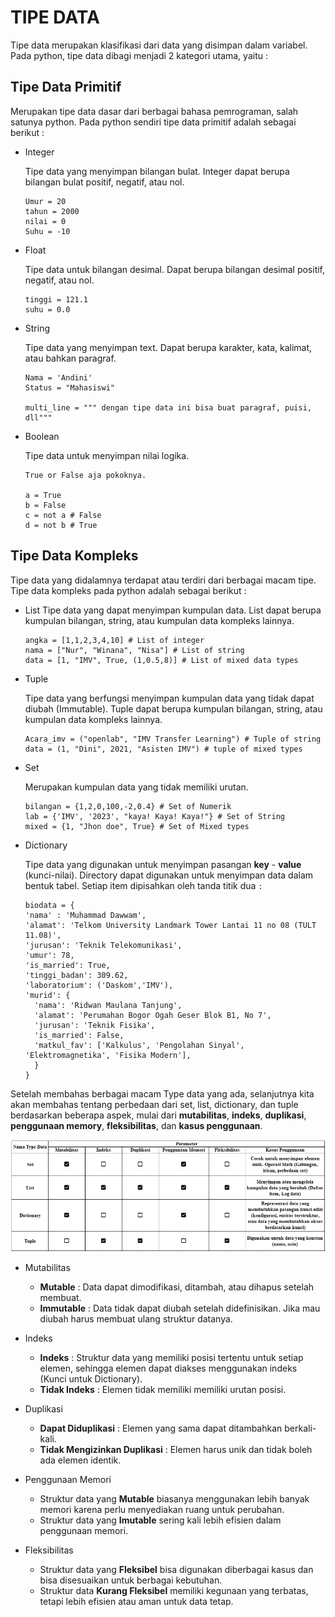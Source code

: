 # TIPE DATA

Tipe data merupakan klasifikasi dari data yang disimpan dalam variabel. Pada python, tipe data dibagi menjadi 2 kategori utama, yaitu :

## **Tipe Data Primitif**

Merupakan tipe data dasar dari berbagai bahasa pemrograman, salah satunya python. Pada python sendiri tipe data primitif adalah sebagai berikut :

- Integer

  Tipe data yang menyimpan bilangan bulat. Integer dapat berupa bilangan bulat positif, negatif, atau nol.

  ```
  Umur = 20
  tahun = 2000
  nilai = 0
  Suhu = -10
  ```

- Float

  Tipe data untuk bilangan desimal. Dapat berupa bilangan desimal positif, negatif, atau nol.

  ```
  tinggi = 121.1
  suhu = 0.0
  ```

- String

  Tipe data yang menyimpan text. Dapat berupa karakter, kata, kalimat, atau bahkan paragraf.

  ```
  Nama = 'Andini'
  Status = "Mahasiswi"

  multi_line = """ dengan tipe data ini bisa buat paragraf, puisi, dll"""
  ```

- Boolean

  Tipe data untuk menyimpan nilai logika.

  ```
  True or False aja pokoknya.

  a = True
  b = False
  c = not a # False
  d = not b # True
  ```

## **Tipe Data Kompleks**

Tipe data yang didalamnya terdapat atau terdiri dari berbagai macam tipe. Tipe data kompleks pada python adalah sebagai berikut :

- List
  Tipe data yang dapat menyimpan kumpulan data. List dapat berupa kumpulan bilangan, string, atau kumpulan data kompleks lainnya.
  ```
  angka = [1,1,2,3,4,10] # List of integer
  nama = ["Nur", "Winana", "Nisa"] # List of string
  data = [1, "IMV", True, (1,0.5,8)] # List of mixed data types
  ```

* Tuple

  Tipe data yang berfungsi menyimpan kumpulan data yang tidak dapat diubah (Immutable). Tuple dapat berupa kumpulan bilangan, string, atau kumpulan data kompleks lainnya.

  ```
  Acara_imv = ("openlab", "IMV Transfer Learning") # Tuple of string
  data = (1, "Dini", 2021, "Asisten IMV") # tuple of mixed types
  ```

* Set

  Merupakan kumpulan data yang tidak memiliki urutan.

  ```
  bilangan = {1,2,0,100,-2,0.4} # Set of Numerik
  lab = {'IMV', '2023', "kaya! Kaya! Kaya!"} # Set of String
  mixed = {1, "Jhon doe", True} # Set of Mixed types
  ```

* Dictionary

  Tipe data yang digunakan untuk menyimpan pasangan **key** - **value** (kunci-nilai). Directory dapat digunakan untuk menyimpan data dalam bentuk tabel. Setiap item dipisahkan oleh tanda titik dua `:`

  ```
  biodata = {
  'nama' : 'Muhammad Dawwam',
  'alamat': 'Telkom University Landmark Tower Lantai 11 no 08 (TULT 11.08)',
  'jurusan': 'Teknik Telekomunikasi',
  'umur': 78,
  'is_married': True,
  'tinggi_badan': 309.62,
  'laboratorium': ('Daskom','IMV'),
  'murid': {
    'nama': 'Ridwan Maulana Tanjung',
    'alamat': 'Perumahan Bogor Ogah Geser Blok B1, No 7',
    'jurusan': 'Teknik Fisika',
    'is_married': False,
    'matkul_fav': ['Kalkulus', 'Pengolahan Sinyal', 'Elektromagnetika', 'Fisika Modern'],
    }
  }
  ```

Setelah membahas berbagai macam Type data yang ada, selanjutnya kita akan membahas tentang perbedaan dari set, list, dictionary, dan tuple berdasarkan beberapa aspek, mulai dari **mutabilitas**, **indeks**, **duplikasi**, **penggunaan memory**, **fleksibilitas**, dan **kasus penggunaan**.

![14](../assets/14.png "14.png")

- Mutabilitas

  - **Mutable** : Data dapat dimodifikasi, ditambah, atau dihapus setelah membuat.

  * **Immutable** : Data tidak dapat diubah setelah didefinisikan. Jika mau diubah harus membuat ulang struktur datanya.

- Indeks

  - **Indeks** : Struktur data yang memiliki posisi tertentu untuk setiap elemen, sehingga elemen dapat diakses menggunakan indeks (Kunci untuk Dictionary).

  * **Tidak Indeks** : Elemen tidak memiliki memiliki urutan posisi.

- Duplikasi

  - **Dapat Diduplikasi** : Elemen yang sama dapat ditambahkan berkali-kali.

  * **Tidak Mengizinkan Duplikasi** : Elemen harus unik dan tidak boleh ada elemen identik.

- Penggunaan Memori

  - Struktur data yang **Mutable** biasanya menggunakan lebih banyak memori karena perlu menyediakan ruang untuk perubahan.

  * Struktur data yang **Imutable** sering kali lebih efisien dalam penggunaan memori.

- Fleksibilitas

  - Struktur data yang **Fleksibel** bisa digunakan diberbagai kasus dan bisa disesuaikan untuk berbagai kebutuhan.

  * Struktur data **Kurang Fleksibel** memiliki kegunaan yang terbatas, tetapi lebih efisien atau aman untuk data tetap.
